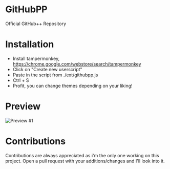 # GitHubPP
Official GitHub++ Repository 

# Installation
* Install tampermonkey, https://chrome.google.com/webstore/search/tampermonkey
* Click on "Create new userscript"
* Paste in the script from ./ext/githubpp.js
* Ctrl + S
* Profit, you can change themes depending on your liking!

# Preview
![Preview #1](https://media.discordapp.net/attachments/1153048987700559873/1172304920620310648/image.png?ex=655fd509&is=654d6009&hm=a7bdcddba85a24910202ef7d792bde72bb9fe4c50308ee9f60662b71d4237add&=&width=1175&height=671)
# Contributions
Contributions are always appreciated as i'm the only one working on this project. Open a pull request with your additions/changes and I'll look into it.
